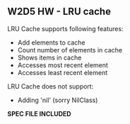 ## W2D5 HW - LRU cache

LRU Cache supports following features:

- Add elements to cache
- Count number of elements in cache
- Shows items in cache
- Accesses most recent element
- Accesses least recent element


LRU Cache does not support:
- Adding 'nil' (sorry NilClass)


**SPEC FILE INCLUDED**
